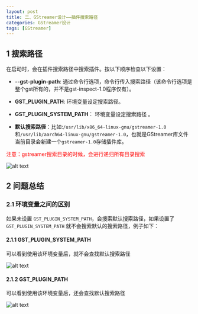 ```yaml
---
layout: post
title: 二、GStreamer设计——插件搜索路径
categories: GStreamer设计
tags: [GStreamer]
---
```


## 1 搜索路径

在启动时，会在插件搜索路径中搜索插件。按以下顺序检查以下设置：

- **--gst-plugin-path**: 通过命令行选项，命令行传入搜索路径（该命令行选项是整个gst所有的，并不是gst-inspect-1.0程序仅有）。
  
- **GST_PLUGIN_PATH**: 环境变量设定搜索路径。

- **GST_PLUGIN_SYSTEM_PATH**： 环境变量设定搜索路径 。

- **默认搜索路径**：比如:`/usr/lib/x86_64-linux-gnu/gstreamer-1.0`和`/usr/lib/aarch64-linux-gnu/gstreamer-1.0`，也就是GStreamer库文件当前目录会新建一个`gstreamer-1.0`存储插件库。

<font color="red">注意：gstreamer搜索目录的时候，会进行递归所有目录搜索</font>

![alt text](/assets/GStreamerDesign/02_plugin_search_path/image-2.png)

## 2 问题总结

### 2.1 环境变量之间的区别

如果未设置 `GST_PLUGIN_SYSTEM_PATH`，会搜索默认搜索路径，如果设置了 `GST_PLUGIN_SYSTEM_PATH` 就不会搜索默认的搜索路径，例子如下：

#### 2.1.1 GST_PLUGIN_SYSTEM_PATH

可以看到使用该环境变量后，就不会查找默认搜索路径

![alt text](/assets/GStreamerDesign/02_plugin_search_path/image.png)

#### 2.1.2 GST_PLUGIN_PATH

可以看到使用该环境变量后，还会查找默认搜索路径

![alt text](/assets/GStreamerDesign/02_plugin_search_path/image-1.png)

